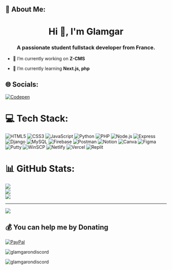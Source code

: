 ## 👋 About Me:
<h1 align="center">Hi 👋, I'm Glamgar</h1>
<h3 align="center">A passionate student fullstack developer from France.</h3>

- 🔭 I’m currently working on **Z-CMS**

- 🌱 I’m currently learning **Next.js, php**


## 🌐 Socials:
[![Codepen](https://img.shields.io/badge/Codepen-000000?style=for-the-badge&logo=codepen&logoColor=white)](https://codepen.io/glamgar) 

# 💻 Tech Stack:
![HTML5](https://img.shields.io/badge/html5-%23E34F26.svg?style=for-the-badge&logo=html5&logoColor=white) ![CSS3](https://img.shields.io/badge/css3-%231572B6.svg?style=for-the-badge&logo=css3&logoColor=white) ![JavaScript](https://img.shields.io/badge/javascript-%23323330.svg?style=for-the-badge&logo=javascript&logoColor=%23F7DF1E) ![Python](https://img.shields.io/badge/python-3670A0?style=for-the-badge&logo=python&logoColor=ffdd54) ![PHP](https://img.shields.io/badge/php-%23777BB4.svg?style=for-the-badge&logo=php&logoColor=white) ![Node.js](https://img.shields.io/badge/node.js-6DA55F?style=for-the-badge&logo=node.js&logoColor=white) ![Express](https://img.shields.io/badge/express-000000?style=for-the-badge&logo=express&logoColor=white) ![Django](https://img.shields.io/badge/django-%23092E20.svg?style=for-the-badge&logo=django&logoColor=white) ![MySQL](https://img.shields.io/badge/mysql-%2300000f.svg?style=for-the-badge&logo=mysql&logoColor=white) ![Firebase](https://img.shields.io/badge/Firebase-039BE5?style=for-the-badge&logo=Firebase&logoColor=white) ![Postman](https://img.shields.io/badge/Postman-FF6C37?style=for-the-badge&logo=postman&logoColor=white) ![Notion](https://img.shields.io/badge/Notion-000000?style=for-the-badge&logo=notion&logoColor=white) ![Canva](https://img.shields.io/badge/Canva-%2300C4CC.svg?style=for-the-badge&logo=Canva&logoColor=white) ![Figma](https://img.shields.io/badge/figma-%23F24E1E.svg?style=for-the-badge&logo=figma&logoColor=white) ![Putty](https://img.shields.io/badge/Putty-157EFB?style=for-the-badge&logo=putty&logoColor=white) ![WinSCP](https://img.shields.io/badge/WinSCP-8100A5?style=for-the-badge&logo=winscp&logoColor=white) ![Netlify](https://img.shields.io/badge/netlify-%23000000.svg?style=for-the-badge&logo=netlify&logoColor=#00C7B7) ![Vercel](https://img.shields.io/badge/Vercel-000000?style=for-the-badge&logo=vercel&logoColor=white) ![Replit](https://img.shields.io/badge/replit-%23000000.svg?style=for-the-badge&logo=replit&logoColor=white) 


# 📊 GitHub Stats:
![](https://github-readme-stats.vercel.app/api?username=glamgar&theme=dark&hide_border=false&include_all_commits=false&count_private=false)<br/>
![](https://github-readme-streak-stats.herokuapp.com/?user=glamgar&theme=dark&hide_border=false)<br/>
![](https://github-readme-stats.vercel.app/api/top-langs/?username=glamgar&theme=dark&hide_border=false&include_all_commits=false&count_private=false&layout=compact)

---
[![](https://visitcount.itsvg.in/api?id=glamgar&icon=5&color=3)](https://visitcount.itsvg.in)

## 💰 You can help me by Donating
[![PayPal](https://img.shields.io/badge/PayPal-00457C?style=for-the-badge&logo=paypal&logoColor=white)](https://paypal.me/glamgar) 

<p><img align="center" src="https://github-readme-stats.vercel.app/api/top-langs?username=glamgarondiscord&show_icons=true&locale=en&layout=compact" alt="glamgarondiscord" /></p>

<p><img align="center" src="https://github-readme-streak-stats.herokuapp.com/?user=glamgarondiscord&" alt="glamgarondiscord" /></p>

<!-- Proudly created with GPRM ( https://gprm.itsvg.in ) -->
